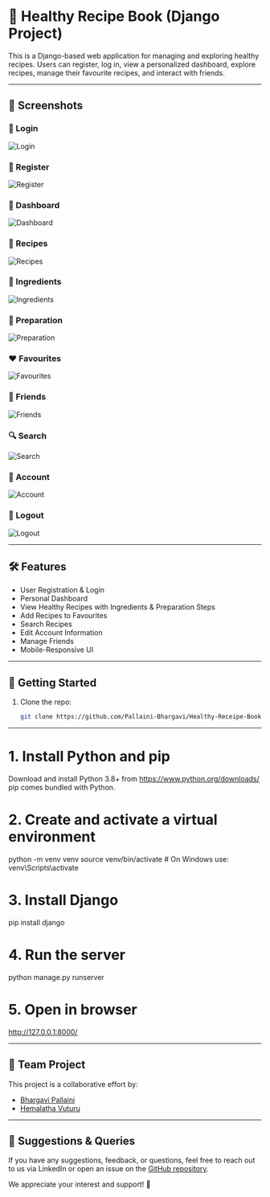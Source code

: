 # 🍲 Healthy Recipe Book (Django Project)

This is a Django-based web application for managing and exploring healthy recipes. Users can register, log in, view a personalized dashboard, explore recipes, manage their favourite recipes, and interact with friends.

---

## 📸 Screenshots

### 🔐 Login
![Login](Screenshots/login.png)

### 📝 Register
![Register](Screenshots/register.png)

### 🧭 Dashboard
![Dashboard](Screenshots/dashboard.png)

### 🍛 Recipes
![Recipes](Screenshots/receipes.png)

### 🧂 Ingredients
![Ingredients](Screenshots/ingredients.png)

### 🍳 Preparation
![Preparation](Screenshots/preparation.png)

### ❤️ Favourites
![Favourites](Screenshots/favourites.png)

### 👥 Friends
![Friends](Screenshots/friends.png)

### 🔍 Search
![Search](Screenshots/search.png)

### 🙍 Account
![Account](Screenshots/account.png)

### 🚪 Logout
![Logout](Screenshots/logout.png)

---

## 🛠 Features

- User Registration & Login
- Personal Dashboard
- View Healthy Recipes with Ingredients & Preparation Steps
- Add Recipes to Favourites
- Search Recipes
- Edit Account Information
- Manage Friends
- Mobile-Responsive UI

---

## 🏁 Getting Started

1. Clone the repo:
   ```bash
   git clone https://github.com/Pallaini-Bhargavi/Healthy-Receipe-Book.git

---
# 1. Install Python and pip
Download and install Python 3.8+ from https://www.python.org/downloads/
pip comes bundled with Python.

# 2. Create and activate a virtual environment
python -m venv venv
source venv/bin/activate  # On Windows use: venv\Scripts\activate

# 3. Install Django
pip install django

# 4. Run the server
python manage.py runserver

# 5. Open in browser
http://127.0.0.1:8000/

---
## 🤝 Team Project

This project is a collaborative effort by:

- [Bhargavi Pallaini](https://www.linkedin.com/in/pallaini-bhargavi/)
- [Hemalatha Vuturu](https://www.linkedin.com/in/hemalatha-vuturu-5296192bb) 

---

## 💬 Suggestions & Queries

If you have any suggestions, feedback, or questions, feel free to reach out to us via LinkedIn or open an issue on the [GitHub repository](https://github.com/Pallaini-Bhargavi/Healthy-Receipe-Book/issues).

We appreciate your interest and support! 🌱
